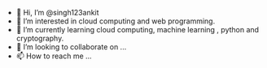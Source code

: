 - 👋 Hi, I’m @singh123ankit
- 👀 I’m interested in cloud computing and web programming.
- 🌱 I’m currently learning cloud computing, machine learning , python and cryptography.
- 💞️ I’m looking to collaborate on ...
- 📫 How to reach me ...

<!---
singh123ankit/singh123ankit is a ✨ special ✨ repository because its `README.md` (this file) appears on your GitHub profile.
You can click the Preview link to take a look at your changes.
--->
